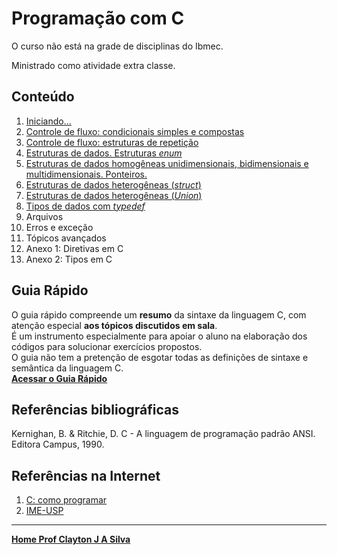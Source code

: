 # Programação com C

O curso não está na grade de disciplinas do Ibmec.

Ministrado como atividade extra classe.

## Conteúdo  

1. [Iniciando...](progC_aulas/progC_cap1.md)  
2. [Controle de fluxo: condicionais simples e compostas](progC_aulas/progC_cap2.md)
3. [Controle de fluxo: estruturas de repetição](progC_aulas/progC_cap3.md)
4. [Estruturas de dados. Estruturas  *enum*](progC_aulas/progC_cap4.md)
4. [Estruturas de dados homogêneas unidimensionais, bidimensionais e multidimensionais. Ponteiros.](progC_aulas/progC_cap5.md)
5. [Estruturas de dados heterogêneas (*struct*)](progC_aulas/progC_cap6.md)
6. [Estruturas de dados heterogêneas (*Union*)](progC_aulas/progC_cap7.md)
7. [Tipos de dados com *typedef*](progC_aulas/progC_cap8.md)
8. Arquivos
9. Erros e exceção
10. Tópicos avançados
11. Anexo 1: Diretivas em C
12. Anexo 2: Tipos em C

## Guia Rápido

O guia rápido compreende um **resumo** da sintaxe da linguagem C, com atenção especial **aos tópicos discutidos em sala**.  
É um instrumento especialmente para apoiar o aluno na elaboração dos códigos para solucionar exercícios propostos.  
O guia não tem a pretenção de esgotar todas as definições de sintaxe e semântica da linguagem C.  
[**Acessar o Guia Rápido**](progC_aulas/guiaC_rapido.md)

## Referências bibliográficas  

Kernighan, B. & Ritchie, D. C - A linguagem de programação padrão ANSI. Editora Campus, 1990.

## Referências na Internet  

1. [C: como programar](https://plataforma.bvirtual.com.br/Leitor/Publicacao/2660/pdf/0)  
2. [IME-USP](https://www.ime.usp.br/~pf/algoritmos/index.html)  


___
**[Home Prof Clayton J A Silva](index.md)**
